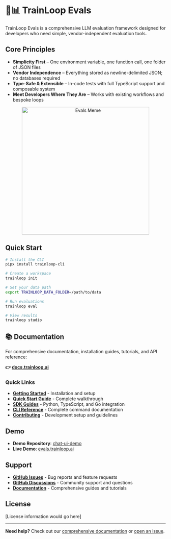 # 🤖📊 TrainLoop Evals

TrainLoop Evals is a comprehensive LLM evaluation framework designed for developers who need simple, vendor-independent evaluation tools.

## Core Principles

- **Simplicity First** – One environment variable, one function call, one folder of JSON files
- **Vendor Independence** – Everything stored as newline-delimited JSON; no databases required  
- **Type-Safe & Extensible** – In-code tests with full TypeScript support and composable system
- **Meet Developers Where They Are** – Works with existing workflows and bespoke loops

<p align="center">
  <img src="images/drake_evals.png" alt="Evals Meme" width="400" height="auto" />
</p>

## Quick Start

```bash
# Install the CLI
pipx install trainloop-cli

# Create a workspace
trainloop init

# Set your data path
export TRAINLOOP_DATA_FOLDER=/path/to/data

# Run evaluations
trainloop eval

# View results
trainloop studio
```

## 📚 Documentation

For comprehensive documentation, installation guides, tutorials, and API reference:

**👉 [docs.trainloop.ai](https://docs.trainloop.ai)**

### Quick Links
- **[Getting Started](https://docs.trainloop.ai/getting-started/installation)** - Installation and setup
- **[Quick Start Guide](https://docs.trainloop.ai/getting-started/quick-start)** - Complete walkthrough
- **[SDK Guides](https://docs.trainloop.ai/guides)** - Python, TypeScript, and Go integration
- **[CLI Reference](https://docs.trainloop.ai/reference)** - Complete command documentation
- **[Contributing](https://docs.trainloop.ai/development/contributing)** - Development setup and guidelines

## Demo

- **Demo Repository**: [chat-ui-demo](https://github.com/TrainLoop/chat-ui-demo)
- **Live Demo**: [evals.trainloop.ai](https://evals.trainloop.ai)

## Support

- **[GitHub Issues](https://github.com/TrainLoop/trainloop-evals/issues)** - Bug reports and feature requests
- **[GitHub Discussions](https://github.com/TrainLoop/trainloop-evals/discussions)** - Community support and questions
- **[Documentation](https://docs.trainloop.ai)** - Comprehensive guides and tutorials

## License

[License information would go here]

---

**Need help?** Check out our [comprehensive documentation](https://docs.trainloop.ai) or [open an issue](https://github.com/TrainLoop/trainloop-evals/issues).
